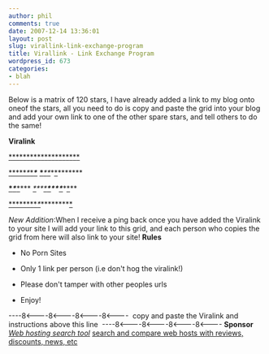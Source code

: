 ```yaml
---
author: phil
comments: true
date: 2007-12-14 13:36:01
layout: post
slug: virallink-link-exchange-program
title: Virallink - Link Exchange Program
wordpress_id: 673
categories:
- blah
---
```


Below is a matrix of 120 stars, I have already added a link to my blog onto oneof the stars, all you need to do is copy and paste the grid into your blog and add your own link to one of the other spare stars, and tell others to do the same!  


**Viralink**


[*](http://wampago.com/)[*](http://www.adgridwork.com/)[*](http://www.onlinecashflow.org/)[*](http://zr5.net/)[*](http://cashmoneyz.blogspot.com/)[*](http://funnyjokes4me.blogspot.com/)[*](http://www.vi-su.de/)[*](http://theresabloginmysoup.com/)[*](http://www.richminx.com/)[*](http://courtneytuttle.com/)[*](http://reviewsandpreviews.blogspot.com/)[*](http://founderscafe.com/)[*](http://www.anitokid.blogspot.com/)[*](http://www.savvyaffiliate.com/Blog)[*](http://thebrokenbow.blogspot.com/)[*](http://shiokculture.blogspot.com/)[*](http://plusultrapics.blogspot.com/)[*](http://mysilentcuffs.wordpress.com/)[*](http://tutorialvine.com/)[*](http://mskzalameda.blogspot.com/)[ ](http://www.photoshoptutorials.dk/)








[*](http://www.photoshoptutorials.dk/)[*](http://bloggertrip.com/)[*](http://makemoneywithkassper.blogspot.com/)[*](http://www.kabatology.com/)[*](http://ryanshamus.com/)*[*](http://fak3r.com/)*[*](http://www.technobuzz.net/)*****[*](http://gaskinracing.com/)*****
**[*](http://www.linkrambler.org/)***[*](http://www.tobsy.de/)**[*](http://www.alexradich.com/)**[*](http://afterlight.110mb.com/)*******






****[*](http://lasilasi.blogspot.com/)*******[*](http://www.stephenwelton.com/)***[*](http://www.calvinharvey.com/)***
*[*](http://jakeldaily.com/)**[*](http://wotzcool.com/blog)****[*](http://www.andy-coates.com/blog)**[*](http://redsnuff.blogspot.com/)****[*](http://www.screenwriterguy.com/)**





[ *](http://thegreatreich.blogspot.com/)[*](http://jasonaclark.com/)[*](http://mayenskie.blogspot.com/)[*](http://elmoskablogblogan.blogspot.com/)[*](http://buzzingbell.com/)[*](http://danielhonigman.com/)[*](http://miteshasher.blogspot.com/)[*](http://www.howtospoter.com/)*[*](http://www.clsyee.blogspot.com/)*********[*](http://www.sitelogic.co.uk/)





_New Addition_:When I receive a ping back once you have added the Viralink to your site I will add your link to this grid, and each person who copies the grid from here will also link to your site!
**Rules**

	
  * No Porn Sites

	
  * Only 1 link per person (i.e don't hog the viralink!)

	
  * Please don't tamper with other peoples urls

	
  * Enjoy!


----8<----8<----8<----8<----  copy and paste the Viralink and instructions above this line  ----8<----8<----8<----8<----
**Sponsor**
[_Web hosting search tool_](http://www.hostsearch.com)
[ search and compare web hosts with reviews, discounts, news, etc ](http://www.hostsearch.com)
